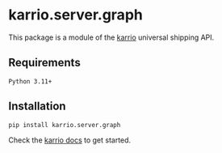 # karrio.server.graph

This package is a module of the [karrio](https://pypi.org/project/karrio.server) universal shipping API.

## Requirements

`Python 3.11+`

## Installation

```bash
pip install karrio.server.graph
```

Check the [karrio docs](https://docs.karrio.io) to get started.

